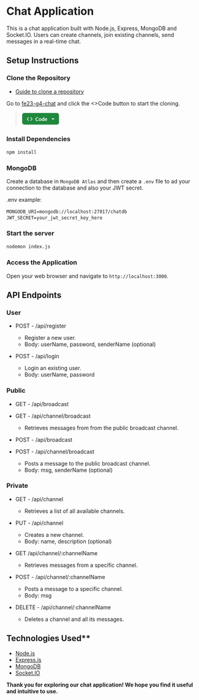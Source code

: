 # Chat Application

This is a chat application built with Node.js, Express, MongoDB and Socket.IO.
Users can create channels, join existing channels, send messages in a real-time chat.

## Setup Instructions

### Clone the Repository

- [Guide to clone a repository](https://docs.github.com/en/get-started/getting-started-with-git/about-remote-repositories)

Go to [fe23-g4-chat](https://github.com/Moosees/fe23-g4-chat.git) and click the <>Code button to start the cloning.
> ![<>Code](/public/assets/codebtn.png)

### Install Dependencies

```bash
npm install
```

### MongoDB

Create a database in `MongoDB Atlas` and then create a `.env` file to ad your connection to the database and also your JWT secret.

.env example:

```text
MONGODB_URI=mongodb://localhost:27017/chatdb
JWT_SECRET=your_jwt_secret_key_here
```

### Start the server

```bash
nodemon index.js
```

### Access the Application

Open your web browser and navigate to `http://localhost:3000`.

## API Endpoints

### User

- POST - /api/register
  - Register a new user.
  - Body: userName, password, senderName (optional)
  
- POST - /api/login
  - Login an existing user.
  - Body: userName, password
  
### Public

- GET - /api/broadcast
- GET - /api/channel/broadcast
  - Retrieves messages from from the public broadcast channel.

- POST - /api/broadcast
- POST - /api/channel/broadcast
  - Posts a message to the public broadcast channel.
  - Body: msg, senderName (optional)

### Private

- GET - /api/channel
  - Retrieves a list of all available channels.
  
- PUT - /api/channel
  - Creates a new channel.
  - Body: name, description (optional)
  
- GET /api/channel/:channelName
  - Retrieves messages from a specific channel.
  
- POST - /api/channel/:channelName
  - Posts a message to a specific channel.
  - Body: msg
  
- DELETE - /api/channel/:channelName
  - Deletes a channel and all its messages.

## Technologies Used**

- [Node.js](https://nodejs.org/en)
- [Express.js](https://expressjs.com/)
- [MongoDB](https://www.mongodb.com/)
- [Socket.IO](https://socket.io/)

**Thank you for exploring our chat application! We hope you find it useful and intuitive to use.**
